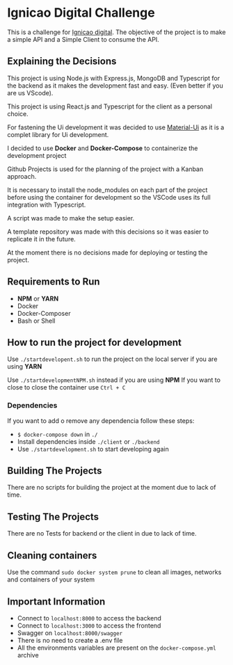 # Ignicao Digital Challenge

This is a challenge for [Ignicao digital](https://www.ignicaodigital.com.br/).
The objective of the project is to make a simple API and a Simple Client to consume the API.

## Explaining the Decisions

This project is using Node.js with Express.js, MongoDB and Typescript for the backend as it makes the development fast and easy. (Even better if you are us VScode).

This project is using React.js and Typescript for the client as a personal choice.

For fastening the Ui development it was decided to use [Material-Ui](https://material-ui.com/) as it is a complet library for Ui development.

I decided to use **Docker** and **Docker-Compose** to containerize the development project

Github Projects is used for the planning of the project with a Kanban approach.

It is necessary to install the node_modules on each part of the project before using the container for development so the VSCode uses its full integration with Typescript.

A script was made to make the setup easier.

A template repository was made with this decisions so it was easier to replicate it in the future.

At the moment there is no decisions made for deploying or testing the project.

## Requirements to Run

- **NPM** or **YARN**
- Docker
- Docker-Composer
- Bash or Shell

## How to run the project for development

Use `./startdevelopent.sh` to run the project on the local server if you are using **YARN**

Use `./startdevelopmentNPM.sh` instead if you are using **NPM**
If you want to close to close the container use `Ctrl + C`

### Dependencies

If you want to add o remove any dependencia follow these steps:

- `$ docker-compose down` in `./`
- Install dependencies inside `./client` or `./backend`
- Use `./startdevelopment.sh` to start developing again

## Building The Projects

There are no scripts for building the project at the moment due to lack of time.

## Testing The Projects

There are no Tests for backend or the client in due to lack of time.

## Cleaning containers

Use the command `sudo docker system prune` to clean all images, networks and containers of your system

## Important Information

- Connect to `localhost:8000` to access the backend
- Connect to `localhost:3000` to access the frontend
- Swagger on `localhost:8000/swagger`
- There is no need to create a .env file
- All the environments variables are present on the `docker-compose.yml` archive
